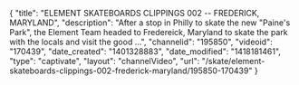 {
    "title": "ELEMENT SKATEBOARDS CLIPPINGS 002 -- FREDERICK, MARYLAND",
    "description": "After a stop in Philly to skate the new \"Paine's Park\", the Element Team headed to Fredereick, Maryland to skate the park with the locals and visit the good ...",
    "channelid": "195850",
    "videoid": "170439",
    "date_created": "1401328883",
    "date_modified": "1418181461",
    "type": "captivate",
    "layout": "channelVideo",
    "url": "\/skate\/element-skateboards-clippings-002-frederick-maryland\/195850-170439"
}